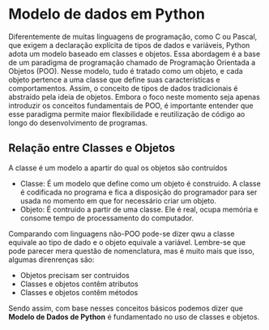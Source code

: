 # Modelo de dados em Python
Diferentemente de muitas linguagens de programação, como C ou Pascal, que exigem a declaração explícita de tipos de dados e variáveis, Python adota um modelo baseado em classes e objetos. Essa abordagem é a base de um paradigma de programação chamado de Programação Orientada a Objetos (POO). Nesse modelo, tudo é tratado como um objeto, e cada objeto pertence a uma classe que define suas características e comportamentos. Assim, o conceito de tipos de dados tradicionais é abstraído pela ideia de objetos. Embora o foco neste momento seja apenas introduzir os conceitos fundamentais de POO, é importante entender que esse paradigma permite maior flexibilidade e reutilização de código ao longo do desenvolvimento de programas.

## Relação entre Classes e Objetos
A classe é um modelo a apartir do qual os objetos são contruídos

- Classe: É um modelo que define como um objeto é construido. A classe é codificada no programa e fica a disposição do programador para ser usada no momento em que for necessário criar um objeto.
- Objeto: É contruido a partir de uma classe. Ele é real, ocupa memória e consome tempo de processamento do computador.

Comparando com linguagens não-POO pode-se dizer qwu a classe equivale ao tipo de dado e o objeto equivale a variável. Lembre-se que pode parecer mera questão de nomenclatura, mas é muito mais que isso, algumas direnrenças são:

- Objetos precisam ser contruidos
- Classes e objetos contêm atributos
- Classes e objetos contêm métodos

Sendo assim, com base nesses conceitos básicos podemos dizer que **Modelo de Dados de Python** é fundamentado no uso de classes e objetos.

<!--
o que é um obejeto
como um objeto se relaciona com uma classe
comando de atribuição
    quais são as atribuições que podem sererem feitas a um objeto
        numero simples
        formulas
        funções
quala  doferença do id e do indentificador dos objetos em python
o que são objetos de classes mutaveis e imutaveis
-->